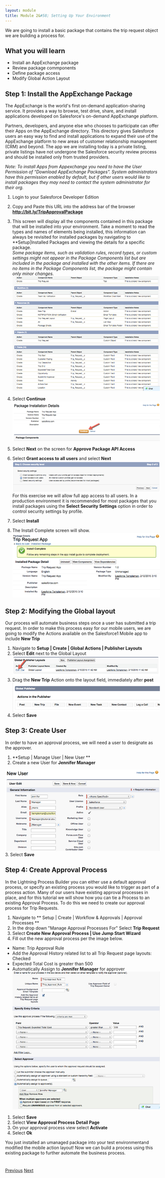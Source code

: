 ```yaml
---
layout: module
title: Module 2&#58; Setting Up Your Environment
---
```


We are going to install a basic package that contains the trip request object we are building a process for. 

## What you will learn
- Install an AppExchange package
- Review package commponents
- Define package access
- Modify Global Action Layout


## Step 1: Install the AppExchange Package

The AppExchange is the world's first on-demand application-sharing service. It provides a way to browse, test drive, share, and install applications developed on Salesforce's on-demand AppExchange platform.

Partners, developers, and anyone else who chooses to participate can offer their Apps on the AppExchange directory. This directory gives Salesforce users an easy way to find and install applications to expand their use of the AppExchange platform to new areas of customer relationship management (CRM) and beyond.
The app we are installing today is a private listing, private listings have not undergone the Salesforce security review process and should be installed only from trusted providers. 

*Note: To install Apps from Appexchange you need to have the User Permission of “Download AppExchange Packages”.  System administrators have this permission enabled by default, but if other users would like to install packages they may need to contact the system administrator for their org.*

1. Login to your Salesforce Developer Edition

2. Copy and Paste this URL into the address bar of the browser **http://bit.ly/TripApprovalPackage** 

3. This screen will display all the components contained in this package that will be installed into your environment. Take a moment to read the types and names of elements being installed, this information can always be revisited for installed packages by navigating to **Setup|Installed Packages and viewing the details for a specific package.  
*Some package items, such as validation rules, record types, or custom settings might not appear in the Package Components list but are included in the package and installed with the other items. If there are no items in the Package Components list, the package might contain only minor changes.*
![](images/package2.jpg)

4. Select **Continue** 
![](images/package1.jpg)

5. Select **Next** on the screen for **Approve Package API Access**

6. Select **Grant access to all users** and select **Next**
![](images/package3.jpg)
For this exercise we will allow full app access to all users. In a production environment it is recommended for most packages that you install packages using the **Select Security Settings** option in order to control security settings by profile.

7. Select **Install**

8. The Install Complete screen will show.
![](images/package4.jpg)


## Step 2: Modifying the Global layout
Our process will automate business steps once a user has submitted a trip request. In order to make this process easy for our mobile users, we are going to modify the Actions available on the Salesforce1 Mobile app to include **New Trip**

1. Navigate to **Setup | Create | Global Actions | Publisher Layouts**
2. Select **Edit** next to the Global Layout
![](images/layout1.jpg)
3. Drag the **New Trip** Action onto the layout field, immediately after **post** 
![](images/layout2.jpg)
4. Select **Save**

## Step 3: Create User
In order to have an approval process, we will need a user to designate as the approver. 

1. **Setup | Manage User | New User **
2. Create a new User for **Jennifer Manager** 

![](images/user.jpg)
3. Select **Save**


## Step 4: Create Approval Process 
In the Lightning Process Builder you can either use a default approval process, or specify an existing process you would like to trigger as part of a process action. Many of our users have existing approval processes in place, and for this tutorial we will show how you can tie a Process to an existing Approval Process. To do this we need to create our approval process for Trip Requests. 


1. Navigate to ** Setup | Create | Workflow & Approvals | Approval Processes ** 
1. In the drop down "Manage Approval Processes For" Select **Trip Request**
1. Select **Create New Approval Process | Use Jump Start Wizard**
1. Fill out the new approval process per the image below. 
- Name: Trip Approval Rule
- Add the Approval History related list to all Trip Request page layouts: Checked
- Expected Total Cost is greater than 500
- Automatically Assign to **Jennifer Manager** for approver
![](images/approval1.jpg)
1. Select **Save**
1. Select **View Approval Process Detail Page**
1. On your approval process view select **Activate** 
1. Select **Ok**


You just installed an umanaged package into your test environmentand modified the mobile action layout! Now we can build a process using this existing package to further automate the business process. 


<div class="row" style="margin-top:40px;">
<div class="col-sm-12">
<a href="create-developer-edition.html" class="btn btn-default"><i class="glyphicon glyphicon-chevron-left"></i> Previous</a>
<a href="create-apex-controller.html" class="btn btn-default pull-right">Next <i class="glyphicon glyphicon-chevron-right"></i></a>
</div>
</div>
